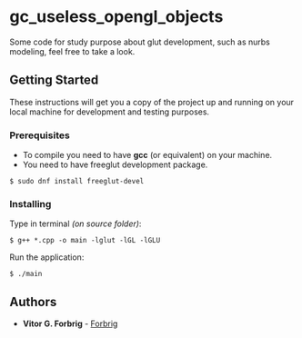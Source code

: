 # gc_useless_opengl_objects
Some code for study purpose about glut development, such as nurbs modeling, feel free to take a look.

## Getting Started

These instructions will get you a copy of the project up and running on your local machine for development and testing purposes.

### Prerequisites

* To compile you need to have **gcc** (or equivalent) on your machine.  
* You need to have freeglut development package.
```
$ sudo dnf install freeglut-devel
```

### Installing

Type in terminal _(on source folder)_:

```
$ g++ *.cpp -o main -lglut -lGL -lGLU
```

Run the application:

```
$ ./main
```

## Authors

* **Vitor G. Forbrig** - [Forbrig](https://github.com/Forbrig)
